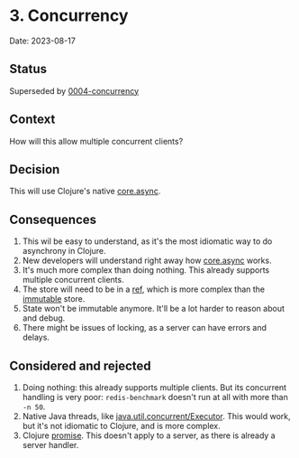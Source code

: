 # 3. Concurrency
Date: 2023-08-17

## Status
Superseded by [0004-concurrency](0004-concurrency.md)

## Context
How will this allow multiple concurrent clients?

## Decision
This will use Clojure's native [core.async](https://clojure.github.io/core.async/).

## Consequences
1. This wil be easy to understand, as it's the most idiomatic way to do asynchrony in Clojure.
1. New developers will understand right away how [core.async](https://clojure.github.io/core.async/) works.
1. It's much more complex than doing nothing. This already supports multiple concurrent clients.
1. The store will need to be in a [ref](https://clojure.org/reference/refs), which is more complex than the [immutable](https://github.com/kienstra/data-store/blob/f4b57c37d7012db756d4211bdf6d2f5515873d32/src/data_store/server.clj#L11) store.
1. State won't be immutable anymore. It'll be a lot harder to reason about and debug.
1. There might be issues of locking, as a server can have errors and delays.

## Considered and rejected
1. Doing nothing: this already supports multiple clients. But its concurrent handling is very poor: `redis-benchmark` doesn't run at all with more than `-n 50`.
1. Native Java threads, like [java.util.concurrent/Executor](https://docs.oracle.com/javase/8/docs/api/java/util/concurrent/Executor.html). This would work, but it's not idiomatic to Clojure, and is more complex.
1. Clojure [promise](https://clojuredocs.org/clojure.core/promise). This doesn't apply to a server, as there is already a server handler.
